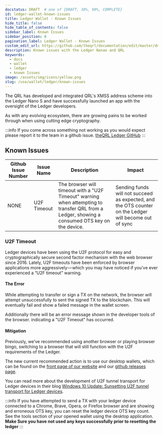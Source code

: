 ```yaml
---
docstatus: DRAFT  # one of {DRAFT, 30%, 90%, COMPLETE}
id: ledger-wallet-known-issues
title: Ledger Wallet - Known Issues
hide_title: false
hide_table_of_contents: false
sidebar_label: Known Issues
sidebar_position: 8
pagination_label: Ledger Wallet - Known Issues
custom_edit_url: https://github.com/theqrl/documentation/edit/master/docs/basics/what-is-qrl.md
description: Known issues with the Ledger Nanao and QRL 
keywords:
  - docs
  - wallet
  - ledger
  - known Issues
image: /assets/img/icons/yellow.png
slug: /use/wallet/ledger/known-issues
---
```


The QRL has developed and integrated QRL's XMSS address scheme into the Ledger Nano S and have successfully launched an app with the oversight of the Ledger developers. 

As with any evolving ecosystem, there are growing pains to be worked through when using cutting edge cryptography. 


:::info
If you come across something not working as you would expect please report it to the team in a github issue. [theQRL Ledger GitHub](https://github.com/theQRL/ledger-qrl/issues)
::: 

## Known Issues

| Github Issue Number | Issue Name | Description | Impact |
|--------------|------------|-------------|--------| 
| NONE | U2F Timeout  |  The browser will timeout with a "U2F Timeout" warning when attempting to transfer QRL from a Ledger, showing a consumed OTS key on the device. | Sending funds will not succeed as expected, and the OTS counter on the Ledger will become out of sync |

### U2F Timeout

Ledger devices have been using the U2F protocol for easy and cryptographically secure second factor mechanism with the web browser since 2016. Lately, U2F timeouts have been enforced by browser applications more aggressively — which you may have noticed if you’ve ever experienced a “U2F timeout” warning. 

#### The Error

While attempting to transfer or sign a TX on the network, the browser will attempt unsuccessfully to sent the signed TX to the blockchain. This will eventually fail and show a failed message in the wallet screen. 

Additionally there will be an error message shown in the developer tools of the browser. indicating a "U2F Timeout" has occurred.

#### Mitigation

Previously, we’ve recommended using another browser or playing browser bingo, switching to a browser that will still function with the U2F requirements of the Ledger. 

The new current recommended action is to use our desktop wallets, which can be found on the [front page of our website](https://theqrl.org/) and our [github releases page](https://github.com/theQRL/qrl-wallet/releases/latest).

You can read more about the development of U2F tunnel transport for Ledger devices in their blog [Windows 10 Update: Sunsetting U2F tunnel transport for Ledger devices](https://www.ledger.com/2019/05/17/windows-10-update-sunsetting-u2f-tunnel-transport-for-ledger-devices/).

:::info
If you have attempted to send a TX with your ledger device connected to a Chrome, Brave, Opera, or Firefox browser and are showing and erroneous OTS key, you can reset the ledger device OTS key count. See the tools section of your opened wallet using the desktop application. **Make Sure you have not used any keys successfully prior to resetting the ledger** 
:::
